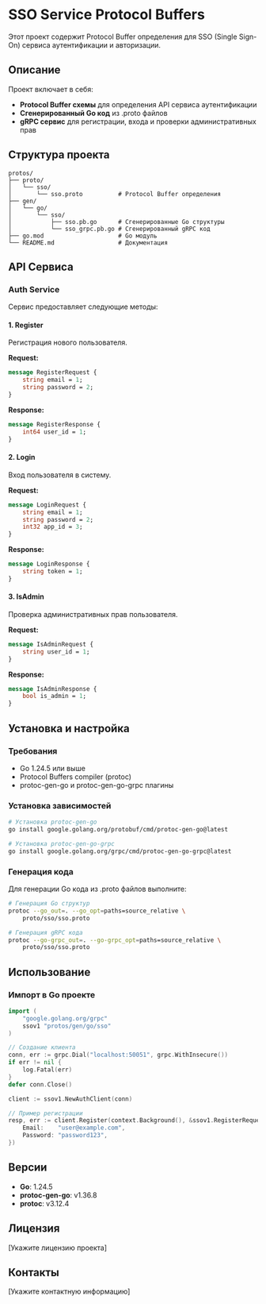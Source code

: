 # SSO Service Protocol Buffers

Этот проект содержит Protocol Buffer определения для SSO (Single Sign-On) сервиса аутентификации и авторизации.

## Описание

Проект включает в себя:
- **Protocol Buffer схемы** для определения API сервиса аутентификации
- **Сгенерированный Go код** из .proto файлов
- **gRPC сервис** для регистрации, входа и проверки административных прав

## Структура проекта

```
protos/
├── proto/
│   └── sso/
│       └── sso.proto          # Protocol Buffer определения
├── gen/
│   └── go/
│       └── sso/
│           ├── sso.pb.go      # Сгенерированные Go структуры
│           └── sso_grpc.pb.go # Сгенерированный gRPC код
├── go.mod                     # Go модуль
└── README.md                  # Документация
```

## API Сервиса

### Auth Service

Сервис предоставляет следующие методы:

#### 1. Register
Регистрация нового пользователя.

**Request:**
```protobuf
message RegisterRequest {
    string email = 1;
    string password = 2;
}
```

**Response:**
```protobuf
message RegisterResponse {
    int64 user_id = 1;
}
```

#### 2. Login
Вход пользователя в систему.

**Request:**
```protobuf
message LoginRequest {
    string email = 1;
    string password = 2;
    int32 app_id = 3;
}
```

**Response:**
```protobuf
message LoginResponse {
    string token = 1;
}
```

#### 3. IsAdmin
Проверка административных прав пользователя.

**Request:**
```protobuf
message IsAdminRequest {
    string user_id = 1;
}
```

**Response:**
```protobuf
message IsAdminResponse {
    bool is_admin = 1;
}
```

## Установка и настройка

### Требования

- Go 1.24.5 или выше
- Protocol Buffers compiler (protoc)
- protoc-gen-go и protoc-gen-go-grpc плагины

### Установка зависимостей

```bash
# Установка protoc-gen-go
go install google.golang.org/protobuf/cmd/protoc-gen-go@latest

# Установка protoc-gen-go-grpc
go install google.golang.org/grpc/cmd/protoc-gen-go-grpc@latest
```

### Генерация кода

Для генерации Go кода из .proto файлов выполните:

```bash
# Генерация Go структур
protoc --go_out=. --go_opt=paths=source_relative \
    proto/sso/sso.proto

# Генерация gRPC кода
protoc --go-grpc_out=. --go-grpc_opt=paths=source_relative \
    proto/sso/sso.proto
```

## Использование

### Импорт в Go проекте

```go
import (
    "google.golang.org/grpc"
    ssov1 "protos/gen/go/sso"
)

// Создание клиента
conn, err := grpc.Dial("localhost:50051", grpc.WithInsecure())
if err != nil {
    log.Fatal(err)
}
defer conn.Close()

client := ssov1.NewAuthClient(conn)

// Пример регистрации
resp, err := client.Register(context.Background(), &ssov1.RegisterRequest{
    Email:    "user@example.com",
    Password: "password123",
})
```

## Версии

- **Go**: 1.24.5
- **protoc-gen-go**: v1.36.8
- **protoc**: v3.12.4

## Лицензия

[Укажите лицензию проекта]

## Контакты

[Укажите контактную информацию]
